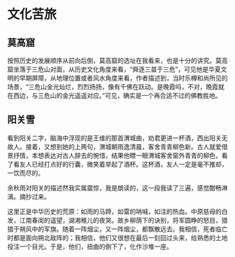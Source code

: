 # 文化苦旅

## 莫高窟

按照历史的发展顺序从前向后倒，莫高窟的选址在我看来，也是十分的讲究。莫高窟坐落于三危山对面，从历史文化角度来看，“舜逐三苗于三危”，可见他是华夏文明的早期屏障，从地理位置或者风水角度来看，作者描述到，当时乐樽和尚所见的场景，“三危山金光灿烂，烈烈扬扬，像有千佛在跃动。是晚霞吗，不对，晚霞就在西边，与三危山的金光遥遥对应。”可见，确实是一个再合适不过的佛教胜地。

## 阳关雪

看到阳关二字，脑海中浮现的是王维的那首渭城曲，劝君更进一杯酒，西出阳关无故人。接着，又想到她的上两句，渭城朝雨逸清晨，客舍青青柳色新。古人就爱借景抒情，本想表达对古人辞去的惋惜，结果他瞟一眼渭城客舍窗外青青的柳色，看了看友人已经打点好的行囊，微笑着举起了酒杯。这杯酒，友人一定是毫不推却，一饮而尽的。

余秋雨对阳关的描述然我实属震惊，我是朗读的，这一段我读了三遍，感觉酣畅淋漓。摘抄过来。

这里正是中华历史的荒原：如雨的马蹄，如雷的呐喊，如注的热血。中原慈母的白发，江南春闺的遥望，湖湘稚儿的夜哭。故乡柳荫下的诀别，将军圆睁的怒目，猎猎于朔风中的军旗。随着一阵烟尘，又一阵烟尘，都飘散远去。我相信，死者临亡时都是面向朔北敌阵的；我相信，他们又很想在最后一刻回过头来，给熟悉的土地投注一个目光。于是，他们，扭曲的倒下了，化作沙堆一座。
